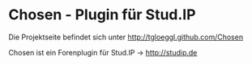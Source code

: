 # Chosen - Plugin für Stud.IP

Die Projektseite befindet sich unter http://tgloeggl.github.com/Chosen

Chosen ist ein Forenplugin für Stud.IP -> http://studip.de
